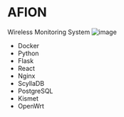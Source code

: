 # AFION
Wireless Monitoring System
![image](https://github.com/user-attachments/assets/2e1eeab5-7d07-42a7-9ca2-03460a84621f)

- Docker
- Python
- Flask
- React
- Nginx
- ScyllaDB
- PostgreSQL
- Kismet
- OpenWrt
